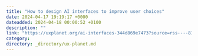 ```yaml
---
title: "How to design AI interfaces to improve user choices"
date: 2024-04-17 19:19:17 +0000
dateadded: 2024-04-18 00:00:52 +0100
description: ""
link: "https://uxplanet.org/ai-interfaces-344d869e7473?source=rss----819cc2aaeee0---4"
category:
directory: _directory/ux-planet.md
---
```

